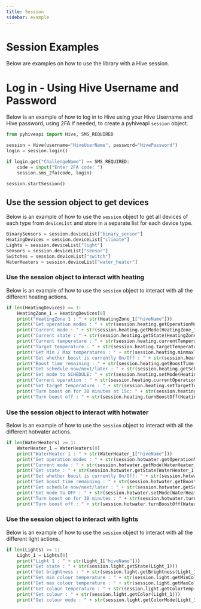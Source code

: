 ```yaml
---
title: Session
sidebar: example
---
```

# Session Examples

Below are examples on how to use the library with a Hive session.

# Log in - Using Hive Username and Password

Below is an example of how to log in to Hive using your Hive Username and Hive password, using 2FA if needed, to create a pyhiveapi `session` object.

```Python
from pyhiveapi import Hive, SMS_REQUIRED

session = Hive(username="HiveUserName", password="HivePassword")
login = session.login()

if login.get("ChallengeName") == SMS_REQUIRED:
    code = input("Enter 2FA code: ")
    session.sms_2fa(code, login)

session.startSession()
```

## Use the session object to get devices

Below is an example of how to use the `session` object to get all devices of each type from `deviceList` and store in a separate list for each device type.

```Python
BinarySensors = session.deviceList["binary_sensor"]
HeatingDevices = session.deviceList["climate"]
Lights = session.deviceList["light"]
Sensors = session.deviceList["sensor"]
Switches = session.deviceList["switch"]
WaterHeaters = session.deviceList["water_heater"]
```

### Use the session object to interact with heating

Below is an example of how to use the `session` object to interact with all the different heating actions.

```Python
if len(HeatingDevices) >= 1:
    HeatingZone_1 = HeatingDevices[0]
    print("HeatingZone 1 : " + str(HeatingZone_1["hiveName"]))
    print("Get operation modes : " + str(session.heating.getOperationModes()))
    print("Current mode : " + str(session.heating.getMode(HeatingZone_1)))
    print("Current state : " + str(session.heating.getState(HeatingZone_1)))
    print("Current temperature : " + str(session.heating.currentTemperature(HeatingZone_1)))
    print("Target temperature : " + str(session.heating.targetTemperature(HeatingZone_1)))
    print("Get Min / Max temperatures : " + str(session.heating.minmaxTemperature(HeatingZone_1)))
    print("Get whether boost is currently On/Off : " + str(session.heating.getBoost(HeatingZone_1)))
    print("Boost time remaining : " + str(session.heating.getBoostTime(HeatingZone_1)))
    print("Get schedule now/next/later : " + str(session.heating.getScheduleNowNextLater(HeatingZone_1)))
    print("Set mode to SCHEDULE: " + str(session.heating.setMode(HeatingZone_1, "SCHEDULE")))
    print("Current operation : " + str(session.heating.currentOperation(HeatingZone_1)))
    print("Set target temperature : " + str(session.heating.setTargetTemperature(HeatingZone_1, 15)))
    print("Turn boost on for 30 minutes at 15c: " + str(session.heating.turnBoostOn(HeatingZone_1, 30, 15)))
    print("Turn boost off : " + str(session.heating.turnBoostOff(HeatingZone_1)))
```

### Use the session object to interact with hotwater

Below is an example of how to use the `session` object to interact with all the different hotwater actions.

```Python
if len(WaterHeaters) >= 1:
    WaterHeater_1 = WaterHeaters[0]
    print("WaterHeater 1 : " + str(WaterHeater_1["hiveName"]))
    print("Get operation modes : " + str(session.hotwater.getOperationModes()))
    print("Current mode : " + str(session.hotwater.getMode(WaterHeater_1)))
    print("Get state : " + str(session.hotwater.getState(WaterHeater_1)))
    print("Get whether boost is currently On/Off: " + str(session.hotwater.getBoost(WaterHeater_1)))
    print("Get boost time remaining : " + str(session.hotwater.getBoostTime(WaterHeater_1)))
    print("Get schedule now/next/later : " + str(session.hotwater.getScheduleNowNextLater(WaterHeater_1)))
    print("Set mode to OFF : " + str(session.hotwater.setMode(WaterHeater_1, "OFF")))
    print("Turn boost on for 30 minutes : " + str(session.hotwater.turnBoostOn(WaterHeater_1, 30)))
    print("Turn boost off : " + str(session.hotwater.turnBoostOff(WaterHeater_1)))
```

### Use the session object to interact with lights

Below is an example of how to use the `session` object to interact with all the different light actions.

```Python
if len(Lights) >= 1:
    Light_1 = Lights[0]
    print("Light 1 : " + str(Light_1["hiveName"]))
    print("Get state : " + str(session.light.getState(Light_1)))
    print("Get brightness : " + str(session.light.getBrightness(Light_1)))
    print("Get min colour temperature : " + str(session.light.getMinColorTemp(Light_1)))
    print("Get max colour temperature : " + str(session.light.getMaxColorTemp(Light_1)))
    print("Get colour temperature : " + str(session.light.getColorTemp(Light_1)))
    print("Get colour : " + str(session.light.getColor(Light_1)))
    print("Get colour mode : " + str(session.light.getColorMode(Light_1)))
```
